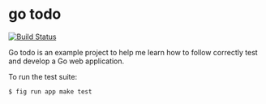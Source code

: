 go todo
=======

[![Build Status](https://travis-ci.org/dcoxall/go-todo.svg?branch=master)](https://travis-ci.org/dcoxall/go-todo)

Go todo is an example project to help me learn how to follow correctly test and
develop a Go web application.

To run the test suite:

    $ fig run app make test
